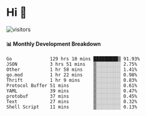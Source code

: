 # Hi 👋
 
![visitors](https://visitor-badge.glitch.me/badge?page_id=sorcererxw.sorcererx)

#### 📊 Monthly Development Breakdown

<!--START_SECTION:waka-->
```text
Go              129 hrs 10 mins █████████▒ 91.93%
JSON            3 hrs 51 mins   ▒░░░░░░░░░ 2.75%
Other           1 hr 58 mins    ▒░░░░░░░░░ 1.41%
go.mod          1 hr 22 mins    ▒░░░░░░░░░ 0.98%
Thrift          1 hr 9 mins     ▒░░░░░░░░░ 0.83%
Protocol Buffer 51 mins         ▒░░░░░░░░░ 0.61%
YAML            39 mins         ▒░░░░░░░░░ 0.47%
protobuf        37 mins         ▒░░░░░░░░░ 0.45%
Text            27 mins         ▒░░░░░░░░░ 0.32%
Shell Script    11 mins         ▒░░░░░░░░░ 0.13%
```
<!--END_SECTION:waka-->
